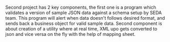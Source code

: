 Second project has 2 key components, the first one is a program which validates a version of sample JSON data against a schema setup by SEDA team. This program will alert when data doesn't follows desired format, and sends back a business object for valid sample data.
Second component is about creation of a utility where at real time, XML upo gets converted to json and vice versa on the fly with the help of mapping sheet.